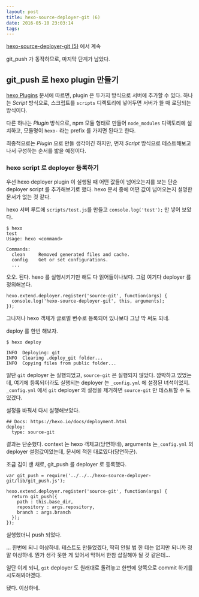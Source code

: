 ```yaml
---
layout: post
title: hexo-source-deployer-git (6)
date: 2016-05-10 23:03:14
tags:
---
```

[hexo-source-deployer-git (5)](/2016/05/01/hexo-source-deployer-git-5/) 에서 계속

git_push 가 동작하므로, 마지막 단계가 남았다.

## git_push 로 hexo plugin 만들기

[hexo Plugins](https://hexo.io/docs/plugins.html) 문서에 따르면, plugin 은 두가지 방식으로 서버에 추가할 수 있다. 하나는 *Script* 방식으로, 스크립트를 `scripts` 디렉토리에 넣어두면 서버가 뜰 때 로딩되는 방식이다.

다른 하나는 *Plugin* 방식으로, npm 모듈 형태로 만들어 `node_modules` 디렉토리에 설치하고, 모듈명이 `hexo-` 라는 prefix 를 가지면 된다고 한다.

최종적으로는 *Plugin* 으로 만들 생각이긴 하지만, 먼저 *Script* 방식으로 테스트해보고 나서 구성하는 순서를 밟을 예정이다.

### hexo script 로 deployer 등록하기

우선 hexo deployer plugin 이 실행될 때 어떤 값들이 넘어오는지를 보는 단순 deployer script 를 추가해보기로 했다.  hexo 문서 중에 어떤 값이 넘어오는지 설명한 문서가 없는 것 같다.

hexo 서버 루트에 `scripts/test.js`를 만들고 `console.log('test');` 만 넣어 보았다.

```
$ hexo                                                  
test                                                    
Usage: hexo <command>                                   
                                                        
Commands:                                               
  clean     Removed generated files and cache.          
  config    Get or set configurations.                  
  ...
```

오오. 된다. hexo 를 실행시키기만 해도 다 읽어들이나보다. 그럼 여기다 deployer 를 정의해본다.

```
hexo.extend.deployer.register('source-git', function(args) {
  console.log('hexo-source-deployer-git', this, arguments);
});
```

그나저나 hexo 객체가 글로벌 변수로 등록되어 있나보다 그냥 막 써도 되네.

deploy 를 한번 해보자.

```
$ hexo deploy

INFO  Deploying: git
INFO  Clearing .deploy_git folder...
INFO  Copying files from public folder...
```

일단 `git` deployer 는 실행되었고, `source-git` 은 실행되지 않았다. 깜박하고 있었는데, 여기에 등록되더라도 실행되는 deployer 는 `_config.yml` 에 설정된 녀석이었지. `_config.yml` 에서 `git` deployer 의 설정을 제거하면 `source-git` 만 테스트할 수 도 있겠다.

설정을 바꿔서 다시 실행해보았다.

```
## Docs: https://hexo.io/docs/deployment.html
deploy:
  type: source-git
```

결과는 단순했다. context 는 hexo 객체고(당연하네), arguments 는`_config.yml` 의 deployer 설정값이었는데, 문서에 적힌 대로였다(당연하군).

조금 김이 샌 채로, git_push 를 deployer 로 등록했다.

```
var git_push = require('../../../hexo-source-deployer-git/lib/git_push.js');

hexo.extend.deployer.register('source-git', function(args) {
  return git_push({
    path : this.base_dir,
    repository : args.repository,
    branch : args.branch
  });
});
```
실행했더니 push 되었다.

... 한번에 되니 이상하네. 테스트도 만들었겠다, 딱히 안될 법 한 데는 없지만 되니까 정말 이상하네. 뭔가 생각 못한 게 있어서 막혀서 한참 삽질해야 될 것 같은데...

일단 이게 되니, `git` deployer 도 원래대로 돌려놓고 한번에 양쪽으로 commit 하기를 시도해봐야겠다.

됐다. 이상하네.